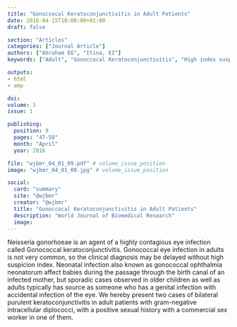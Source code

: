 ```yaml
---
title: "Gonoccocal Keratoconjunctivitis in Adult Patients"
date: 2016-04-15T10:00:00+01:00
draft: false

section: "Articles"
categories: ["Journal Article"]
authors: ["Abraham EG", "Itina, EI"]
keywords: ["Adult", "Gonoccocal Keratoconjunctivitis", "High index suspicion", "Antibiotics"]

outputs: 
- html
- amp

doi:
volume: 3
issue: 1

publishing:
  position: 9
  pages: "47-50"
  month: "April"
  year: 2016

file: "wjbmr_04_01_09.pdf" # volume_issue_position
image: "wjbmr_04_01_09.jpg" # volume_issue_position

social:
  card: "summary"
  site: "@wjbmr"
  creator: "@wjbmr"
  title: "Gonoccocal Keratoconjunctivitis in Adult Patients"
  description: "World Journal of Biomedical Research"
  image:
---
```

Neisseria gonorhoeae is an agent of a highly contagious eye infection called Gonococcal keratoconjunctivitis. Gonococcal eye infection in adults is not very common, so the clinical diagnosis may be delayed without high suspicion index. Neonatal infection also known as gonococcal ophthalmia neonatorum affect babies during the passage through the birth canal of an infected mother, but sporadic cases observed in older children as well as adults typically has source as someone who has a genital infection with accidental infection of the eye. We hereby present two cases of bilateral purulent keratoconjunctivitis in adult patients with gram-negative intracellular diplococci, with a positive sexual history with a commercial sex worker in one of them.